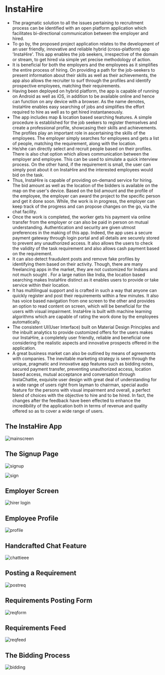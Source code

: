 # InstaHire
* The pragmatic solution to all the issues pertaining to recruitment process can be identified with an open platform application which facilitates bi-directional communication between the employer and hired. 
* To go by, the proposed project application relates to the development of an user friendly, innovative and reliable hybrid (cross-platform) app 'InstaHire'. This app enables the job seekers, irrespective of the domain or stream, to get hired via simple yet precise methodology of action.
* It is beneficial for both the employers and the employees as it simplifies the entire process of hiring. On providing a path for the job-seekers to present information about their skills as well as their achievements, the app also allows the recruiter to surf through the profiles and identify prospective employees, matching their requirements. 
* Having been deployed on hybrid platform, the app is capable of running on Android as well as iOS, in addition to be available online and hence can function on any device with a browser. As the name denotes, InstaHire enables easy searching of jobs and simplifies the effort required to hire as well as to get hired instantaneously. 
* The app includes map & location based searching features. A simple procedure is established for the job seekers to register themselves and create a professional profile, showcasing their skills and achievements. The profiles play an important role in ascertaining the skills of the employees. The employer simply searches for employees and gets a list of people, matching the requirement, along with the location. 
* He/she can directly select and recruit people based on their profiles. There is also chat option which allows communication between the employer and employee. This can be used to simulate a quick interview process. On the other hand, if the requirement is small, the user can simply post about it on InstaHire and the interested employees would bid on the task.
* Thus, InstaHire is capable of providing on-demand service for hiring. The bid amount as well as the location of the bidders is available on the map on the user's device. Based on the bid amount and the profile of the employee, the employer can award the project to the specific person and get it done soon. While, the work is in progress, the employer can keep track of the progress and can propose changes on the go, via the chat facility. 
* Once the work is completed, the worker gets his payment via online transfer from the employer or can also be paid in person on mutual understanding. Authentication and security are given utmost preferences in the making of this app. Indeed, the app uses a secure payment gateway through login portal and all details are securely stored to prevent any unauthorized access. It also allows the users to check the validity of the task requirement and also allows cash payment based on the requirement. 
* It can also detect fraudulent posts and remove fake profiles by identifying them based on their activity. Though, there are many freelancing apps in the market, they are not customized for Indians and not much sought . For a large nation like India, the location based searching makes InstaHire distinct as it enables users to provide or take service within their location. 
* It has multilingual support and is crafted in such a way that anyone can quickly register and post their requirements within a few minutes. It also has voice based navigation from one screen to the other and provides an option to read content on screen, which will be beneficial for the users with visual impairment. InstaHire is built with machine learning algorithms which are capable of rating the work done by the employees automatically. 
* The consistent UI(User Interface) built on Material Design Principles and the inbuilt analytics to provide customized offers for the users makes our InstaHire, a completely user friendly, reliable and beneficial one considering the realistic aspects and innovative prospects offered in the application.
* A great business market can also be outlined by means of agreements with companies. The inevitable marketing strategy is seen through the unique, pragmatic and innovative app features such as bidding notes, secured payment transfer, preventing unauthorized access, location based access, mutual acceptance and conversation through InstaChattie, exquisite user design with great deal of understanding for a wide range of users right from layman to chairman, special audio feature for the persons with visual impairment and overall, a perfect blend of choices with the objective to hire and to be hired. In fact, the changes after the feedback have been effected to enhance the incredibility of the application both in terms of revenue and quality offered so as to cover a wide range of users.

## The InstaHire App
![mainscreen](https://cloud.githubusercontent.com/assets/10046561/14155961/a3ef56ce-f6e1-11e5-8284-4935ab763bee.png)

## The Signup Page
![signup](https://cloud.githubusercontent.com/assets/10046561/14156141/81a92774-f6e2-11e5-9a28-3cc290b2cd1c.png)

![sign](https://cloud.githubusercontent.com/assets/10046561/14156142/81b0e22a-f6e2-11e5-85db-45af8f0cde76.png)

## Employer Screen
![hirer login](https://cloud.githubusercontent.com/assets/10046561/14155955/a32ec9a4-f6e1-11e5-8908-c4a9b7cbb215.png)

## Employee Profile
![profile](https://cloud.githubusercontent.com/assets/10046561/14155958/a37b4a36-f6e1-11e5-9d63-6bcea4563b23.png)

## Handcrafted Chat Feature
![chattieee](https://cloud.githubusercontent.com/assets/10046561/14155954/a30217ba-f6e1-11e5-84a6-e28528a56cfb.png)

## Posting a Requirement
![postreq](https://cloud.githubusercontent.com/assets/10046561/14155957/a37417fc-f6e1-11e5-9d11-561101d27ecb.png)

## Requirements Posting Form
![reqform](https://cloud.githubusercontent.com/assets/10046561/14155959/a3827810-f6e1-11e5-923d-666ecc470478.png)

## Requirements Feed
![reqfeed](https://cloud.githubusercontent.com/assets/10046561/14155960/a3d18234-f6e1-11e5-98b2-adce79281173.png)

## The Bidding Process
![bidding](https://cloud.githubusercontent.com/assets/10046561/14155956/a35c974e-f6e1-11e5-84d3-a7ea224d0d62.png)


